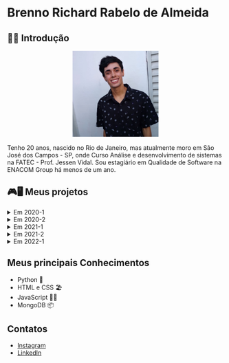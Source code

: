 # Brenno Richard Rabelo de Almeida

## :book::pencil: Introdução 

<body>
  <div align="center">
    <kbd><img src="https://github.com/brennorichard/brennorichard/blob/main/assets/im1.jpg" width="200px" height="200px"/></kbd>
  </div>
</body>


Tenho 20 anos, nascido no Rio de Janeiro, mas atualmente moro em São José dos Campos - SP, onde Curso Análise e desenvolvimento de sistemas na FATEC - Prof. Jessen Vidal. Sou estagiário em Qualidade de Software na ENACOM Group há menos de um ano. 

## :video_game::desktop_computer: Meus projetos

<details>
  <summary>Em 2020-1</summary>

O projeto desse semestre foi um sistema de segurança residencial que possibilitasse o usuário de manter a segurança de sua casa na palma de sua mão. Todas as funções disponibilizadas no aplicativo poderiam ser utilizadas através de um aparelho móvel conectado à internet, trazendo aos usuários segurança e tranquilidade. Além do aplicativo buscamos também, por meio de uma rede social, um canal para suporte e sugestão do usuário, à fim de melhorar cada vez mais o sistema e construir uma relação humanizada com seus utilizadores. 

##### :book::heavy_check_mark: Parceiro Acadêmico

FATEC - Prof. Jessen Vidal, proposto pelo o Prof. Jean Carlos Lourenço Costa da disciplina de Programação em Microinformática.

##### :warning: Problema

Criar um aplicativo com o objetivo de implementar as tecnologias de programação modular e banco de dados.

##### :bulb: Solução

Aplicativo de segurança doméstica, que trás aos usuários conforto, segurança e praticidade, possibilitando controle e monitoramento através de qualquer lugar, por meio de um aparelho móvel conectado à internet. 

#### :calling::package: Tecnologias Utilizadas

##### Firebase - Banco de dados

O **Firebase do Google** é uma plataforma digital utilizada para facilitar o desenvolvimento de aplicativos web ou móveis, de uma forma efetiva, rápida e simples. Graças às suas diversas funções, é utilizado como uma técnica de Marketing Digital, com a finalidade de aumentar a base de usuários e gerar maiores benefícios econômicos.

Foi utilizado para guardar informações e autenticar clientes no sistema.

##### Kodular - Desenvolvimento Mobile

Permite converter nossas ideias em aplicativos Android utilizando uma plataforma online gratuita de programação visual e intuitiva de arrastar e soltar. Você não precisa dominar uma linguagem de programação, pois ele já traz os blocos os códigos necessários. Os projetos desenvolvidos no Kodular ficam hospedados com segurança no Google Cloud Platform, assim não é necessário ficar fazendo backups nem download.

O Kodular foi a principal tecnologia do projeto, pois através dela que o aplicativo foi construído.

####  Contribuições Pessoais

Fiquei responsável pela construção das telas do aplicativo e da integração com o Firebase, ambas eram tecnologias que ainda não conhecia, mas que com o decorrer do projeto adquiri proficiência.

#### Hard Skills

Kodular, Firebase e Airtable. Tenho hoje autonomia no uso dessas tecnologias.

#### Soft Skills

**Colaboração**: O curso de Tecnologia em Análise e Desenvolvimento de sistemas exige em cada projeto grande colaboração entre os integrantes, quando todos trabalham em sincronia é muito mais simples resolver problemas e progredir de maneira mais eficiente. O senso de colaboração é renovado à partir do momento que você entende que seu trabalho e o do seu time fica muito mais fácil quando você desempenha bem nas suas tarefas e segue seus prazos.

**Gerenciamento de tempo**: Nesse projeto atuando com Scrum Master, percebi o desafio que era administrar o meu tempo para as atividades e o auxilio na organização da equipe. O projeto trouxe um grande salto no meu senso de responsabilidade para comigo mesmo, para meus afazeres e responsabilidades.

**Vídeos do projeto:**

- [Câmera de segurança](https://drive.google.com/file/d/1ZTmHyagF4pVJgk02Pg6iP88g4zk6GSTO/view?usp=sharing)
- [Chamadas de Emergência](https://drive.google.com/file/d/1ZZMmOgKXKVMSb6pout-qUtOB4mkpSJ-r/view?usp=sharing)
</details>

<details>
  <summary>Em 2020-2</summary>

O projeto desse semestre foi um sistema para controle e gerenciamento da jornada de motoristas. O sistema seria responsável por localizar e atualizar o status da jornada em tempo real. 

##### :book::heavy_check_mark: Parceiro Acadêmico

IACIT - Desenvolvimento de produtos e sistemas aplicados ao Auxílio do Controle e do Tráfego Aéreo e Marítimo; Defesa e Segurança Pública; Fábrica de Software; Meteorologia; Pesquisa, Desenvolvimento e Inovação e Telemetria.

##### :warning: Problema

Falta de gerenciamento e obtenção atualizações de status durante a jornada de trabalho dos motoristas.

##### :bulb: Solução

Desenvolver um aplicativo de gerenciamento para controle da jornada de trabalho dos motoristas de forma parametrizável, visando funcionalidades de planejamento,acompanhamento e controle.

#### :calling::package: Tecnologias Utilizadas

##### Java 

Linguagem de programação que permite executar jogos, fazer upload de fotos, bater papo on-line, fazer tours virtuais e usar serviços, como treinamento on-line, transações bancárias on-line e mapas interativos.

O Java foi a principal tecnologia do projeto, pois através dela que o aplicativo foi construído.

##### PostgreSQL

PostgreSQL é um sistema gerenciador de banco de dados objeto relacional, desenvolvido como projeto de código aberto.

O postgreSQL foi o banco de dados usado no projeto

##### pgAdmin 

Open Source administrador e plataforma de desenvolvimento para o **PostgreSQL**

####  Contribuições Pessoais

Fiquei responsável pela construção do aplicativo em Java e da integração com o PostgreSQL, não possuía conhecimento algum de ambas as tecnologias, o que tornaram esse projeto um desafio muito grande, principalmente pelo fato de que Java não é uma linguagem tão simples de se aprender, ao decorrer do projeto adquiri conhecimento e proficiência.

#### Hard Skills

Java e PostgreSQL. Tenho hoje autonomia no uso dessas tecnologias.

#### Soft Skills

**Transparência:** No decorrer do projeto houveram atrasos e impeditivos que ficaram implícitos dentro do DevTeam, o que gerou problemas e desentendimentos entre os integrantes. Tal ocorrido me ensinou a importância da tranparência com o grupo, da importância de saber pedir e oferecer ajuda para que todas as tarefas sejam executadas com sucesso.

**Proatividade:** Percebi nesse projeto que é necessário buscar mudanças de maneira expontânea, sem precisar de estímulos externos, é necessário ter uma visão do futuro, prever e buscar meios de evitar problemas.



**Vídeos do projeto finalizado:**

- [Adicionar viagem do funcionário](https://github.com/DevSlim001/PI_2020.2/blob/master/assets/Adicionar-viagem-Funcionario3_1.gif)
- [Verificar viagens finalizadas](https://github.com/DevSlim001/PI_2020.2/blob/master/assets/Como-verificar-viagens-finalizadas-Funcionario3_2.gif)
- [Verificar status de viagem](https://github.com/DevSlim001/PI_2020.2/blob/master/assets/Verificar-status-em-tempo-real3_3.gif)
- [Mudar status de viagem](https://github.com/DevSlim001/PI_2020.2/blob/master/assets/Mudar-status-de-viagem-Motorista3_4.gif)



[Clique aqui para mais informações e vídeos do projeto] (https://github.com/DevSlim001/PI_2020.2)

</details>

<details>
  <summary>Em 2021-1</summary>

Na primeira etapa de 2021, com o avanço da pandemia do COVID-19 e o aumento da demanda por formações EAD, recebemos o desafio de criar uma plataforma de ensino digital que fosse intuitiva e de fácil uso para todos os tipos de usuários.

##### :book::heavy_check_mark: Parceiro Acadêmico

[FATEC São José dos Campos](http://fatecsjc-prd.azurewebsites.net/) em parceria com a [NESS Health](https://ness.com.br/health.php), empresa de tecnologia que inova e transforma diariamente a área da saúde, implementando tecnologias que transformam a medicina moderna.

##### :warning: Problema

A empresa parceira, e a FATEC de São José dos campos propuseram o desafio de achar uma solução para facilitar a vida de estudantes.

##### :bulb: Solução

Uma plataforma de ensino remoto com praticidade, facilidade  e ampla variedade de conteúdo de qualidade para superar as limitações do ensino no Brasil.

#### :calling::package: Tecnologias Utilizadas

##### Figma

Figma é um editor gráfico de vetor e prototipagem de projetos de design baseado principalmente no navegador web, com ferramentas offline adicionais para aplicações desktop para GNU/Linux, macOS e Windows. 

Foi utilziada para construção do protótipo do projeto.



##### PostgreSQL

PostgreSQL é um sistema gerenciador de banco de dados objeto relacional, desenvolvido como projeto de código aberto.

O postgreSQL foi o banco de dados utilziado inicialmente no projeto.

##### MySQL

O MySQL é um sistema de gerenciamento de banco de dados, que utiliza a linguagem SQL como interface.

O MySQL foi o banco utilziado a partir da segunda sprint, foi realizada a migração devido à alterações no requisito do projeto.

##### Java 

Linguagem de programação que permite executar jogos, fazer upload de fotos, bater papo on-line, fazer tours virtuais e usar serviços, como treinamento on-line, transações bancárias on-line e mapas interativos.

O Java foi a principal tecnologia do projeto, pois através dela que o aplicativo foi construído.

##### Python

Python é uma linguagem de programação de alto nível, interpretada de script, imperativa, orientada a objetos, funcional, de tipagem dinâmica e forte.

O Python foi utilizado para construção do script temporizador.py, um microserviço utilizado no decorrer do projeto para controle de tempo de dedicação as tarefas.

##### HTML5

HTML é uma linguagem de marcação utilizada na construção de páginas na Web. Documentos HTML podem ser interpretados por navegadores.

##### CSS3

Cascading Style Sheets é um mecanismo para adicionar estilo a um documento web.

##### JavaScript

JavaScript é uma linguagem de programação interpretada estruturada, de script em alto nível com tipagem dinâmica fraca e multiparadigma. Juntamente com HTML e CSS, o JavaScript é uma das três principais tecnologias da World Wide Web.

Usada principalmente na construção do chatbot e animações das páginas do projeto.

##### Bootstrap

Bootstrap é um framework web com código-fonte aberto para desenvolvimento de componentes de interface e front-end para sites e aplicações web usando HTML, CSS e JavaScript, baseado em modelos de design para a tipografia, melhorando a experiência do usuário em um site amigável e responsivo.

Utilizado para coleta de templates e responsividade do projeto.



####  Contribuições Pessoais

Nesse projeto a minha dedicação foi inteiramente para a construção do front-end, durante as 4 sprints, fiquei responsável pela contrução e integração das telas com o back-end. Além da estrutura e estilo das telas fiquei responsável pela responsividade das telas, fazendo com que o projeto pudesse rodar em qualquer dispositivo independente do tamanho de tela.

Além da colaboração técnica, fui o Scrum Master do projeto, além de exercer tal função, participei de toda a estrutura de requisitos juntamente com o PO.

#### Soft Skills

**Produtividade:** É necessário ser produtivo e otimizar ao máximo o seu tempo para que tudo que foi atribuído a você seja entregue dentro do previsto.

**Liderança:** Percebi nesse projeto que é necessário não apenas ser proativo, mas impulsionar o seu time junto com você para que todas as tarefas sejam entregues dentro dos prazos. O líder não apenas delega, mas caminha junto com o time para o sucesso do projeto.



**Vídeos do projeto:**

![Responsividade](https://github.com/DevSlim001/API_NEDUC/blob/main/readassets/Responsividade.gif)

![Cadastro-de-curso-e-tarefa](https://github.com/DevSlim001/API_NEDUC/blob/main/readassets/Cadastro-de-curso-e-tarefa.gif)

![ADM](https://github.com/DevSlim001/API_NEDUC/blob/sprint_4/Cadastrodenovidades.gif)

![GESTOR](https://github.com/DevSlim001/API_NEDUC/blob/sprint_4/Homegestor.gif)



[Clique aqui para mais informações e vídeos do projeto] (https://github.com/DevSlim001/API_NEDUC)

</details>



<details>
  <summary>Em 2021-2</summary>



##### :book::heavy_check_mark: Parceiro Acadêmico



##### :warning: Problema



##### :bulb: Solução



#### :calling::package: Tecnologias Utilizadas



####  Contribuições Pessoais



#### Soft Skills



**Vídeos do projeto:**



</details>



<details>
  <summary>Em 2022-1</summary>



##### :book::heavy_check_mark: Parceiro Acadêmico



##### :warning: Problema



##### :bulb: Solução



#### :calling::package: Tecnologias Utilizadas



####  Contribuições Pessoais



#### Soft Skills



**Vídeos do projeto:**



</details>

## 

## 

## Meus principais Conhecimentos

- Python :snake:
- HTML e CSS :beach_umbrella:
- JavaScript :man_technologist:
- MongoDB :package:

## Contatos

- [Instagram](https://www.instagram.com/brenno_rich/)
- [LinkedIn](https://www.linkedin.com/in/brenno-r-49b93415a/)
